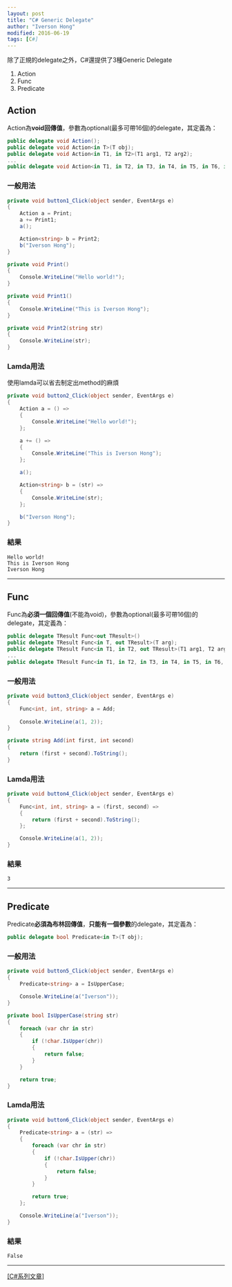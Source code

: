 ```yaml
---
layout: post
title: "C# Generic Delegate"
author: "Iverson Hong"
modified: 2016-06-19
tags: [C#]
---
```


除了正規的delegate之外，C#還提供了3種Generic Delegate

1. Action
2. Func
3. Predicate

## Action ##

Action為**void回傳值**，參數為optional(最多可帶16個)的delegate，其定義為：

~~~csharp
public delegate void Action();
public delegate void Action<in T>(T obj);
public delegate void Action<in T1, in T2>(T1 arg1, T2 arg2);
...
public delegate void Action<in T1, in T2, in T3, in T4, in T5, in T6, in T7, in T8, in T9, in T10, in T11, in T12, in T13, in T14, in T15, in T16>(T1 arg1, T2 arg2, T3 arg3, T4 arg4, T5 arg5, T6 arg6, T7 arg7, T8 arg8, T9 arg9, T10 arg10, T11 arg11, T12 arg12, T13 arg13, T14 arg14, T15 arg15, T16 arg16);
~~~

### 一般用法 ###

~~~csharp
private void button1_Click(object sender, EventArgs e)
{
    Action a = Print;
    a += Print1;
    a();

    Action<string> b = Print2;
    b("Iverson Hong");
}

private void Print()
{
    Console.WriteLine("Hello world!");
}

private void Print1()
{
    Console.WriteLine("This is Iverson Hong");
}

private void Print2(string str)
{
    Console.WriteLine(str);
}
~~~

### Lamda用法 ###

使用lamda可以省去制定出method的麻煩

~~~csharp
private void button2_Click(object sender, EventArgs e)
{
    Action a = () =>
    {
        Console.WriteLine("Hello world!");
    };

    a += () =>
    {
        Console.WriteLine("This is Iverson Hong");
    };

    a();

    Action<string> b = (str) =>
    {
        Console.WriteLine(str);
    };

    b("Iverson Hong");
}
~~~

### 結果 ###

    Hello world!
    This is Iverson Hong
    Iverson Hong

----------

## Func ##

Func為**必須一個回傳值**(不能為void)，參數為optional(最多可帶16個)的delegate，其定義為：

~~~csharp
public delegate TResult Func<out TResult>()
public delegate TResult Func<in T, out TResult>(T arg);
public delegate TResult Func<in T1, in T2, out TResult>(T1 arg1, T2 arg2);
...
public delegate TResult Func<in T1, in T2, in T3, in T4, in T5, in T6, in T7, in T8, in T9, in T10, in T11, in T12, in T13, in T14, in T15, in T16, out TResult>(T1 arg1, T2 arg2, T3 arg3, T4 arg4, T5 arg5, T6 arg6, T7 arg7, T8 arg8, T9 arg9, T10 arg10, T11 arg11, T12 arg12, T13 arg13, T14 arg14, T15 arg15, T16 arg16);
~~~

### 一般用法 ###

~~~csharp
private void button3_Click(object sender, EventArgs e)
{
    Func<int, int, string> a = Add;
    
    Console.WriteLine(a(1, 2));
}

private string Add(int first, int second)
{
    return (first + second).ToString();
}
~~~

### Lamda用法 ###

~~~csharp
private void button4_Click(object sender, EventArgs e)
{
    Func<int, int, string> a = (first, second) =>
    {
        return (first + second).ToString();
    };

    Console.WriteLine(a(1, 2));
}
~~~

### 結果 ###

    3

----------

## Predicate ##

Predicate**必須為布林回傳值**，**只能有一個參數**的delegate，其定義為：

~~~csharp
public delegate bool Predicate<in T>(T obj);
~~~

### 一般用法 ###

~~~csharp
private void button5_Click(object sender, EventArgs e)
{
    Predicate<string> a = IsUpperCase;

    Console.WriteLine(a("Iverson"));
}

private bool IsUpperCase(string str)
{
    foreach (var chr in str)
    {
        if (!char.IsUpper(chr))
        {
            return false;
        }
    }

    return true;
}
~~~

### Lamda用法 ###

~~~csharp
private void button6_Click(object sender, EventArgs e)
{
    Predicate<string> a = (str) =>
    {
        foreach (var chr in str)
        {
            if (!char.IsUpper(chr))
            {
                return false;
            }
        }

        return true;
    };

    Console.WriteLine(a("Iverson"));
}
~~~

### 結果 ###

    False

----------

[[C#系列文章]](http://iverson127.github.io/tags/#C#)